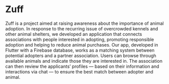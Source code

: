 # Zuff

Zuff is a project aimed at raising awareness about the importance of animal adoption. In response to the recurring issue of overcrowded kennels and other animal shelters, we developed an application that connects associations with people interested in adopting, promoting responsible adoption and helping to reduce animal purchases.
Our app, developed in Flutter with a Firebase database, works as a matching system between potential adopters and a partner association. Users can browse through available animals and indicate those they are interested in. The association can then review the applicants’ profiles — based on their information and interactions via chat — to ensure the best match between adopter and animal.

